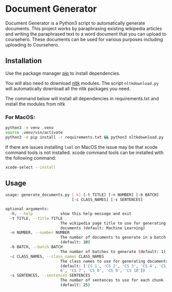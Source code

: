 # Document Generator

Document Generator is a Python3 script to automatically generate documents. This project works by paraphrasing existing wikipedia articles and writing the paraphrased text to a word document that you can upload to coursehero. These documents can be used for various purposes including uploading to Coursehero.

## Installation

Use the package manager [pip](https://pip.pypa.io/en/stable/) to install dependencies.

You will also need to download [nltk](https://www.nltk.org/) modules. The script `nltkdownload.py` will automatically download all the nltk packages you need.

The command below will install all dependencies in requirements.txt and install the modules from nltk

### For MacOS:

```bash
python3 -m venv .venv
source .venv/vin/activate
python3 -m pip install -r requirements.txt && python3 nltkdownload.py
```

If there are issues installing `lxml` on MacOS the issue may be that xcode command tools is not installed. xcode command tools can be installed with the following command:
```bash
xcode-select --install
```
## Usage

```bash
usage: generate_documents.py [-h] [-t TITLE] [-n NUMBER] [-b BATCH]
                             [-c CLASS_NAMES] [-s SENTENCES]

optional arguments:
  -h, --help            show this help message and exit
  -t TITLE, --title TITLE
                        The wikipedia page title to use for generating
                        documents (default: Machine Learning)
  -n NUMBER, --number NUMBER
                        The number of documents to generate in a batch
                        (default: 10)
  -b BATCH, --batch BATCH
                        The number of batches to generate (default: 1)
  -c CLASS_NAMES, --class_names CLASS_NAMES
                        The class names to use for generating documents
                        (default: ['CS 1', 'CS 2', 'CS 3', 'CS 4', 'CS 5', 'CS
                        6', 'CS 7', 'CS 8', 'CS 9', 'CS 10'])
  -s SENTENCES, --sentences SENTENCES
                        The number of sentences to use for each chunk
                        (default: 25)

```

